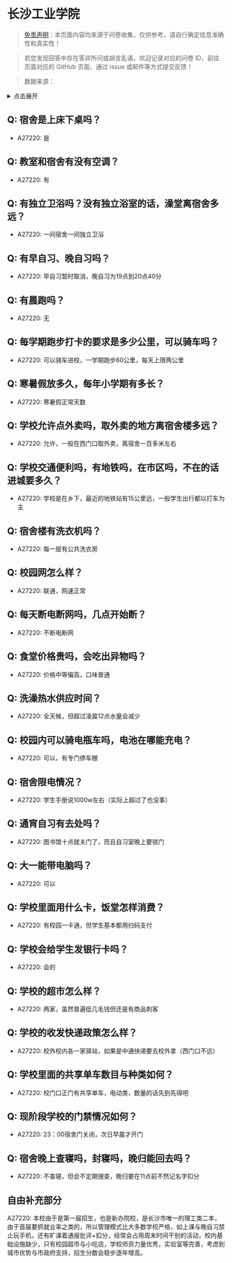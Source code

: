 # 长沙工业学院

> [免责声明](https://colleges.chat/#_3)：本页面内容均来源于问卷收集，仅供参考，请自行确定信息准确性和真实性！

> 若您发现回答中存在答非所问或胡言乱语，欢迎记录对应的问卷 ID，前往页面对应的 GitHub 页面，通过 issue 或邮件等方式提交反馈！

> 数据来源：

<details><summary>点击展开</summary>
<ul>
<li>A27220: 匿名 (2024 年 11 月)</li>
</ul>
</details>

## Q: 宿舍是上床下桌吗？

- A27220: 是

## Q: 教室和宿舍有没有空调？

- A27220: 有

## Q: 有独立卫浴吗？没有独立浴室的话，澡堂离宿舍多远？

- A27220: 一间宿舍一间独立卫浴

## Q: 有早自习、晚自习吗？

- A27220: 早自习暂时取消，晚自习为19点到20点40分

## Q: 有晨跑吗？

- A27220: 无

## Q: 每学期跑步打卡的要求是多少公里，可以骑车吗？

- A27220: 可以骑车进校，一学期跑步60公里，每天上限两公里

## Q: 寒暑假放多久，每年小学期有多长？

- A27220: 寒暑假正常天数

## Q: 学校允许点外卖吗，取外卖的地方离宿舍楼多远？

- A27220: 允许，一般在西门口取外卖，离宿舍一百多米左右

## Q: 学校交通便利吗，有地铁吗，在市区吗，不在的话进城要多久？

- A27220: 学校是在乡下，最近的地铁站有15公里远，一般学生出行都以打车为主

## Q: 宿舍楼有洗衣机吗？

- A27220: 每一层有公共洗衣房

## Q: 校园网怎么样？

- A27220: 联通，网速正常

## Q: 每天断电断网吗，几点开始断？

- A27220: 不断电断网

## Q: 食堂价格贵吗，会吃出异物吗？

- A27220: 价格中等偏高，口味普通

## Q: 洗澡热水供应时间？

- A27220: 全天候，但超过凌晨12点水量会减少

## Q: 校园内可以骑电瓶车吗，电池在哪能充电？

- A27220: 可以，有专门停车棚

## Q: 宿舍限电情况？

- A27220: 学生手册说1000w左右（实际上超过了也没事）

## Q: 通宵自习有去处吗？

- A27220: 图书馆十点就关门了，而且自习室晚上要锁门

## Q: 大一能带电脑吗？

- A27220: 可以

## Q: 学校里面用什么卡，饭堂怎样消费？

- A27220: 有校园一卡通，但学生基本都用扫码支付

## Q: 学校会给学生发银行卡吗？

- A27220: 会的

## Q: 学校的超市怎么样？

- A27220: 两家，虽然普遍低几毛钱但还是有商品刺客

## Q: 学校的收发快递政策怎么样？

- A27220: 校外校内各一家驿站，如果是中通快递要去校外拿（西门口不远）

## Q: 学校里面的共享单车数目与种类如何？

- A27220: 校门口正门有共享单车，电动类，数量的话先到先得吧

## Q: 现阶段学校的门禁情况如何？

- A27220: 23：00宿舍门关闭，次日早晨才开门

## Q: 宿舍晚上查寝吗，封寝吗，晚归能回去吗？

- A27220: 不查寝，但会不定期搜查，晚归要在11点前不然记名字扣分

## 自由补充部分

A27220: 本校由于是第一届招生，也是新办院校，是长沙市唯一的理工类二本，由于首届要抓就业率之类的，所以管理模式比大多数学校严格，如上课与晚自习禁止玩手机，还有旷课着通报批评+扣分，经常会占用周末时间干别的活动，校内基础设施缺少，只有校园超市与小吃店，学校师资力量优秀，实验室等完善，考虑到城市优势与市政府支持，招生分数会稳步逐年增高。
